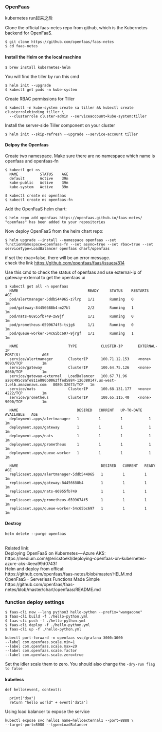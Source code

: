 ### OpenFaas
kubernetes run起来之后<br>

Clone the official faas-netes repo from github, which is the Kubernetes backend for OpenFaaS.
```
$ git clone https://github.com/openfaas/faas-netes 
$ cd faas-netes
```
#### Install the Helm on the local machine
```
$ brew install kubernetes-helm
```
You will find the tiller by run this cmd
```
$ helm init --upgrade
$ kubectl get pods -n kube-system
```

Create RBAC permissions for Tiller
```
$ kubectl -n kube-system create sa tiller && kubectl create clusterrolebinding tiller \
  --clusterrole cluster-admin --serviceaccount=kube-system:tiller
```
Install the server-side Tiller component on your cluster
```
$ helm init --skip-refresh --upgrade --service-account tiller
```
#### Delpoy the Openfaas
Create two namespace. Make sure there are no namespace which name is openfaas and openfaas-fn<br>
```
$ kubectl get ns
  NAME          STATUS    AGE
  default       Active    39m
  kube-public   Active    39m
  kube-system   Active    39m
```
```
$ kubectl create ns openfaas
$ kubectl create ns openfaas-fn
```
Add the OpenFaaS helm chart:
```
$ helm repo add openfaas https://openfaas.github.io/faas-netes/
"openfaas" has been added to your repositories
```
Now deploy OpenFaaS from the helm chart repo:
```
$ helm upgrade --install --namespace openfaas --set functionNamespace=openfaas-fn --set async=true --set rbac=true --set       serviceType=LoadBalancer openfaas chart/openfaas
```
if set the rbac=false, there will be an error message.<br>
check the link https://github.com/openfaas/faas/issues/814

Use this cmd to check the status of openfaas and use external-ip of gateway-external to get the openfaas ui<br>
```
$ kubectl get all -n openfaas
  NAME                                READY     STATUS    RESTARTS   AGE
  pod/alertmanager-5ddb544965-z7lrp   1/1       Running   0          1m
  pod/gateway-84456688b4-m27bl        2/2       Running   1          1m
  pod/nats-86955fb749-zw9jf           1/1       Running   0          1m
  pod/prometheus-6599674f5-tsjg6      1/1       Running   0          1m
  pod/queue-worker-54c65bc697-9jrgf   1/1       Running   1          1m

  NAME                       TYPE           CLUSTER-IP       EXTERNAL-IP                                                              PORT(S)          AGE
  service/alertmanager       ClusterIP      100.71.12.153    <none>                                                                   9093/TCP         1m
  service/gateway            ClusterIP      100.64.75.126    <none>                                                                   8080/TCP         1m
  service/gateway-external   LoadBalancer   100.67.71.96     a20c495c8afe811e880b0062ffed5884-126380147.us-west-            1.elb.amazonaws.com   8080:32673/TCP   1m
  service/nats               ClusterIP      100.68.131.177   <none>                                                                   4222/TCP         1m
  service/prometheus         ClusterIP      100.65.115.40    <none>                                                                   9090/TCP         1m

  NAME                           DESIRED   CURRENT   UP-TO-DATE   AVAILABLE   AGE
  deployment.apps/alertmanager   1         1         1            1           1m
  deployment.apps/gateway        1         1         1            1           1m
  deployment.apps/nats           1         1         1            1           1m
  deployment.apps/prometheus     1         1         1            1           1m
  deployment.apps/queue-worker   1         1         1            1           1m

  NAME                                      DESIRED   CURRENT   READY     AGE
  replicaset.apps/alertmanager-5ddb544965   1         1         1         1m
  replicaset.apps/gateway-84456688b4        1         1         1         1m
  replicaset.apps/nats-86955fb749           1         1         1         1m
  replicaset.apps/prometheus-6599674f5      1         1         1         1m
  replicaset.apps/queue-worker-54c65bc697   1         1         1         1m
```

#### Destroy
```
helm delete --purge openfaas
```
<br>
Related link:<br>
Deploying OpenFaaS on Kubernetes — Azure AKS:<br>https://medium.com/@ericstoekl/deploying-openfaas-on-kubernetes-azure-aks-4eea99d0743f<br>
Helm and deploy from offical:<br>https://github.com/openfaas/faas-netes/blob/master/HELM.md<br>
OpenFaaS - Serverless Functions Made Simple<br>https://github.com/openfaas/faas-netes/blob/master/chart/openfaas/README.md<br>


### function deploy settings
```
$ faas-cli new --lang python3 hello-python --prefix="wangaoone"
$ faas-cli build -f ./hello-python.yml
$ faas-cli push -f ./hello-python.yml
$ faas-cli deploy -f ./hello-python.yml
$ faas-cli up -f ./hello-python.yml
```
```
kubectl port-forward -n openfaas svc/grafana 3000:3000
--label com.openfaas.scale.min=1
--label com.openfaas.scale.max=20
--label com.openfaas.scale.factor
--label com.openfaas.scale.zero=true
```
Set the idler scale them to zero. You should also change the ```-dry-run flag to false```

#### kubeless
```
def hello(event, context):
  
  print("dsa")
  return "hello world" + event['data']
```
Using load balancer to expose the service
```
kubectl expose svc hello1 name=helloexternal1 --port=8888 \
--target-port=8080 --type=LoadBalancer
```
